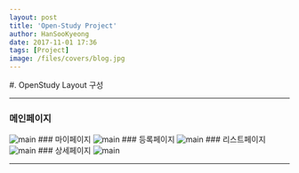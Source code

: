 ```yaml
---
layout: post
title: 'Open-Study Project'
author: HanSooKyeong
date: 2017-11-01 17:36
tags: [Project]
image: /files/covers/blog.jpg
---
```


#. OpenStudy Layout 구성

---

### 메인페이지
<img src="{{ site.baseurl }}/assets/images/openstudy_layout/mainPage.PNG" alt="main">
### 마이페이지
<img src="{{ site.baseurl }}/assets/images/openstudy_layout/myPage.PNG" alt="main">
### 등록페이지
<img src="{{ site.baseurl }}/assets/images/openstudy_layout/studyPage.PNG" alt="main">
### 리스트페이지
<img src="{{ site.baseurl }}/assets/images/openstudy_layout/listpage.PNG" alt="main">
### 상세페이지
<img src="{{ site.baseurl }}/assets/images/openstudy_layout/detailpage.PNG" alt="main">

---
